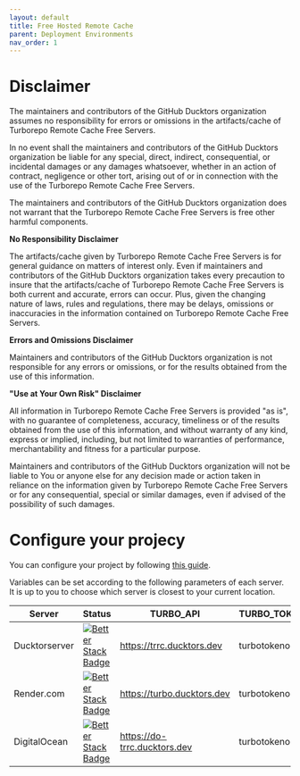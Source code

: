 ```yaml
---
layout: default
title: Free Hosted Remote Cache
parent: Deployment Environments
nav_order: 1
---
```


# Disclaimer
The maintainers and contributors of the GitHub Ducktors organization assumes no responsibility for errors or omissions in the artifacts/cache of Turborepo Remote Cache Free Servers.

In no event shall the maintainers and contributors of the GitHub Ducktors organization be liable for any special, direct, indirect, consequential, or incidental damages or any damages whatsoever, whether in an action of contract, negligence or other tort, arising out of or in connection with the use of the Turborepo Remote Cache Free Servers.

The maintainers and contributors of the GitHub Ducktors organization does not warrant that the Turborepo Remote Cache Free Servers is free other harmful components.

**No Responsibility Disclaimer**

The artifacts/cache given by Turborepo Remote Cache Free Servers is for general guidance on matters of interest only. Even if maintainers and contributors of the GitHub Ducktors organization takes every precaution to insure that the artifacts/cache of Turborepo Remote Cache Free Servers is both current and accurate, errors can occur. Plus, given the changing nature of laws, rules and regulations, there may be delays, omissions or inaccuracies in the information contained on Turborepo Remote Cache Free Servers.

**Errors and Omissions Disclaimer**

Maintainers and contributors of the GitHub Ducktors organization is not responsible for any errors or omissions, or for the results obtained from the use of this information.

**"Use at Your Own Risk" Disclaimer**

All information in Turborepo Remote Cache Free Servers is provided "as is", with no guarantee of completeness, accuracy, timeliness or of the results obtained from the use of this information, and without warranty of any kind, express or implied, including, but not limited to warranties of performance, merchantability and fitness for a particular purpose.

Maintainers and contributors of the GitHub Ducktors organization will not be liable to You or anyone else for any decision made or action taken in reliance on the information given by Turborepo Remote Cache Free Servers or for any consequential, special or similar damages, even if advised of the possibility of such damages.

# Configure your projecy

You can configure your project by following [this guide](https://ducktors.github.io/turborepo-remote-cache/custom-remote-caching.html).

Variables can be set according to the following parameters of each server. It is up to you to choose which server is closest to your current location.

| Server |  Status | TURBO_API | TURBO_TOKEN | Location |
| -- | -- | -- | -- | -- |
| Ducktorserver | [![Better Stack Badge](https://uptime.betterstack.com/status-badges/v3/monitor/1uilw.svg)](https://uptime.betterstack.com/?utm_source=status_badge) | https://trrc.ducktors.dev | turbotokenoss | Udine (IT) |
| Render.com | [![Better Stack Badge](https://uptime.betterstack.com/status-badges/v3/monitor/1gvd8.svg)](https://uptime.betterstack.com/?utm_source=status_badge) | https://turbo.ducktors.dev | turbotokenoss | Frankfurt (DE) |
| DigitalOcean | [![Better Stack Badge](https://uptime.betterstack.com/status-badges/v3/monitor/1uoi5.svg)](https://uptime.betterstack.com/?utm_source=status_badge) | https://do-trrc.ducktors.dev | turbotokenoss | New York (US) |

